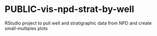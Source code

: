 # PUBLIC-vis-npd-strat-by-well
RStudio project to pull well and stratigraphic data from NPD and create small-multiples plots
